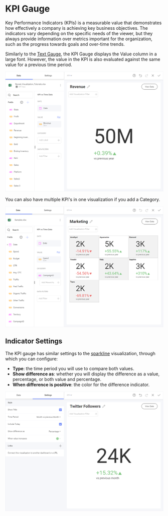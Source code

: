 # KPI Gauge

Key Performance Indicators (KPIs) is a measurable value that demonstrates how effectively a company is achieving key business objectives. The indicators vary depending on the specific needs of the viewer, but they always provide
information over metrics important for the organization, such as the
progress towards goals and over-time trends.

Similarly to the [Text Gauge](gauge-charts.html#text-gauge), the KPI Gauge
displays the Value column in a large font. However, the value in the KPI
is also evaluated against the same value for a previous time period.

<img src="images/pivot-editor-view-kpi-gauge.png" alt="KPI Gauge view in the Visualization editor" class="responsive-img"/>

You can also have multiple KPI's in one visualization if you add a
Category.

<img src="images/multiple-kpi-gauges.png" alt="Multiple KPI Gauges" class="responsive-img"/>

## Indicator Settings

The KPI gauge has similar settings to the [sparkline](sparkline-charts.md)
visualization, through which you can configure:

  - **Type**: the time period you will use to compare both values.
  - **Show difference as**: whether you will display the difference as a value, percentage, or both value and percentage.
  - **When difference is positive**: the color for the difference indicator.

<img src="images/advanced-settings-kpi-gauge.png" alt="Advanced Settings KPI Gauge" class="responsive-img"/>
